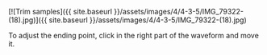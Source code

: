 ---
---

[![Trim samples]({{ site.baseurl }}/assets/images/4/4-3-5/IMG_79322-(18).jpg)]({{
site.baseurl }}/assets/images/4/4-3-5/IMG_79322-(18).jpg)

To adjust the ending point, click in the right part of the waveform and move it.
